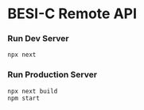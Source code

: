 # BESI-C Remote API

### Run Dev Server

	npx next

### Run Production Server

	npx next build
	npm start
